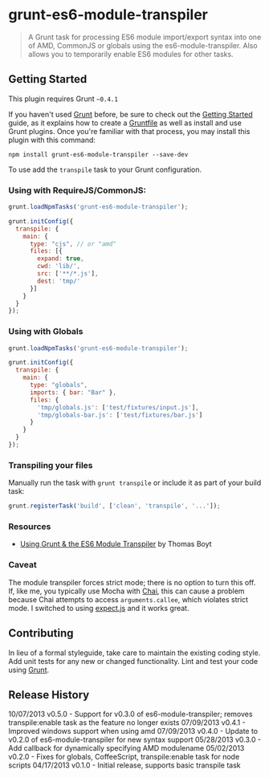 # grunt-es6-module-transpiler

> A Grunt task for processing ES6 module import/export syntax into one of AMD, CommonJS or globals using the es6-module-transpiler. Also allows you to temporarily enable ES6 modules for other tasks.

## Getting Started
This plugin requires Grunt `~0.4.1`

If you haven't used [Grunt](http://gruntjs.com/) before, be sure to check out the [Getting Started](http://gruntjs.com/getting-started) guide, as it explains how to create a [Gruntfile](http://gruntjs.com/sample-gruntfile) as well as install and use Grunt plugins. Once you're familiar with that process, you may install this plugin with this command:

```shell
npm install grunt-es6-module-transpiler --save-dev
```

To use add the `transpile` task to your Grunt configuration.

### Using with RequireJS/CommonJS:

```js
grunt.loadNpmTasks('grunt-es6-module-transpiler');

grunt.initConfig({
  transpile: {
    main: {
      type: "cjs", // or "amd"
      files: [{
        expand: true,
        cwd: 'lib/',
        src: ['**/*.js'],
        dest: 'tmp/'
      }]
    }
  }
});
```

### Using with Globals

```js
grunt.loadNpmTasks('grunt-es6-module-transpiler');

grunt.initConfig({
  transpile: {
    main: {
      type: "globals",
      imports: { bar: "Bar" },
      files: {
        'tmp/globals.js': ['test/fixtures/input.js'],
        'tmp/globals-bar.js': ['test/fixtures/bar.js']
      }
    }
  }
});
```

### Transpiling your files

Manually run the task with `grunt transpile` or include it as part of your build task:

```js
grunt.registerTask('build', ['clean', 'transpile', '...']);
```

### Resources

- [Using Grunt & the ES6 Module Transpiler](http://www.thomasboyt.com/2013/06/21/es6-module-transpiler) by Thomas Boyt

### Caveat

The module transpiler forces strict mode; there is no option to turn this off. If, like me, you typically use Mocha with [Chai](http://chaijs.com), this can cause a problem because Chai attempts to access `arguments.callee`, which violates strict mode. I switched to using [expect.js](https://github.com/LearnBoost/expect.js/) and it works great.

## Contributing
In lieu of a formal styleguide, take care to maintain the existing coding style. Add unit tests for any new or changed functionality. Lint and test your code using [Grunt](http://gruntjs.com/).

## Release History
10/07/2013 v0.5.0 - Support for v0.3.0 of es6-module-transpiler; removes transpile:enable task as the feature no longer exists
07/09/2013 v0.4.1 - Improved windows support when using amd
07/09/2013 v0.4.0 - Update to v0.2.0 of es6-module-transpiler for new syntax support
05/28/2013 v0.3.0 - Add callback for dynamically specifying AMD modulename
05/02/2013 v0.2.0 - Fixes for globals, CoffeeScript, transpile:enable task for node scripts
04/17/2013 v0.1.0 - Initial release, supports basic transpile task
